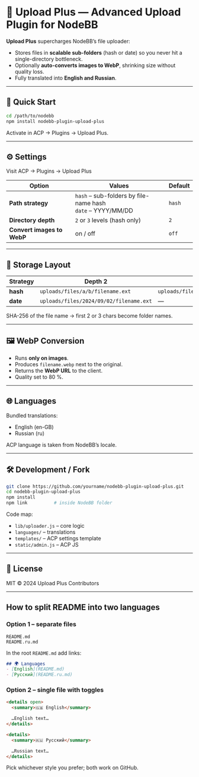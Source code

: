 # 📁 Upload Plus — Advanced Upload Plugin for NodeBB

**Upload Plus** supercharges NodeBB’s file uploader:

- Stores files in **scalable sub-folders** (hash or date) so you never hit a single-directory bottleneck.  
- Optionally **auto-converts images to WebP**, shrinking size without quality loss.  
- Fully translated into **English and Russian**.

---

## 🚀 Quick Start

```bash
cd /path/to/nodebb
npm install nodebb-plugin-upload-plus
```

Activate in ACP → Plugins → Upload Plus.

---

## ⚙️ Settings

Visit ACP → Plugins → Upload Plus

| Option | Values | Default |
|---|---|---|
| **Path strategy** | `hash` – sub-folders by file-name hash<br>`date` – YYYY/MM/DD | `hash` |
| **Directory depth** | `2` or `3` levels (hash only) | `2` |
| **Convert images to WebP** | on / off | `off` |

---

## 📂 Storage Layout

| Strategy | Depth 2 | Depth 3 |
|---|---|---|
| **hash** | `uploads/files/a/b/filename.ext` | `uploads/files/a/b/c/filename.ext` |
| **date** | `uploads/files/2024/09/02/filename.ext` | — |

SHA-256 of the file name → first 2 or 3 chars become folder names.

---

## 🖼️ WebP Conversion

- Runs **only on images**.  
- Produces `filename.webp` next to the original.  
- Returns the **WebP URL** to the client.  
- Quality set to 80 %.

---

## 🌐 Languages

Bundled translations:

- English (en-GB)  
- Russian (ru)

ACP language is taken from NodeBB’s locale.

---

## 🛠️ Development / Fork

```bash
git clone https://github.com/yourname/nodebb-plugin-upload-plus.git
cd nodebb-plugin-upload-plus
npm install
npm link          # inside NodeBB folder
```

Code map:

- `lib/uploader.js` – core logic  
- `languages/` – translations  
- `templates/` – ACP settings template  
- `static/admin.js` – ACP JS

---

## 📄 License

MIT © 2024 Upload Plus Contributors

---

## How to split README into two languages

### Option 1 – separate files
```
README.md
README.ru.md
```

In the root `README.md` add links:

```md
## 🌍 Languages
- [English](README.md)  
- [Русский](README.ru.md)
```

### Option 2 – single file with toggles
```md
<details open>
  <summary>🇬🇧 English</summary>

  …English text…
</details>

<details>
  <summary>🇷🇺 Русский</summary>

  …Russian text…
</details>
```

Pick whichever style you prefer; both work on GitHub.
